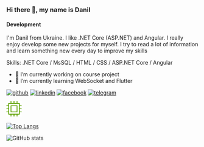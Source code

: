 ### Hi there 👋, my name is Danil
#### Development
I'm Danil from Ukraine. I like .NET Core (ASP.NET) and Angular. I really enjoy develop some new projects for myself. I try to read a lot of information and learn something new every day to improve my skills 

Skills: .NET Core / MsSQL  / HTML / CSS / ASP.NET Core / Angular

- 🔭 I’m currently working on course project 
- 🌱 I’m currently learning WebSocket and Flutter 


[<img src='https://cdn.jsdelivr.net/npm/simple-icons@3.0.1/icons/github.svg' alt='github' height='40'>](https://github.com/whaplzzz)  [<img src='https://cdn.jsdelivr.net/npm/simple-icons@3.0.1/icons/linkedin.svg' alt='linkedin' height='40'>](https://www.linkedin.com/in/https://www.linkedin.com/in/danil-shapvalenko-ba55a0190//)  [<img src='https://cdn.jsdelivr.net/npm/simple-icons@3.0.1/icons/facebook.svg' alt='facebook' height='40'>](https://www.facebook.com/https://www.facebook.com/danil.shapovalenko.925)  [<img src='https://cdn.jsdelivr.net/npm/simple-icons@3.0.1/icons/telegram.svg' alt='telegram' height='40'>](https://t.me/whaplz)  

<a href='https://docs.github.com/en/developers'><img src='https://raw.githubusercontent.com/acervenky/animated-github-badges/master/assets/devbadge.gif' width='40' height='40'></a> 

[![Top Langs](https://github-readme-stats.vercel.app/api/top-langs/?username=whaplzzz)](https://github.com/anuraghazra/github-readme-stats)

![GitHub stats](https://github-readme-stats.vercel.app/api?username=whaplzzz&show_icons=true&count_private=true)  

